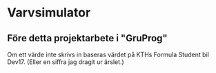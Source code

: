 # Varvsimulator
## Före detta projektarbete i "GruProg"
Om ett värde inte skrivs in baseras värdet på KTHs Formula Student bil Dev17. (Eller en siffra jag dragit ur ärslet.)
